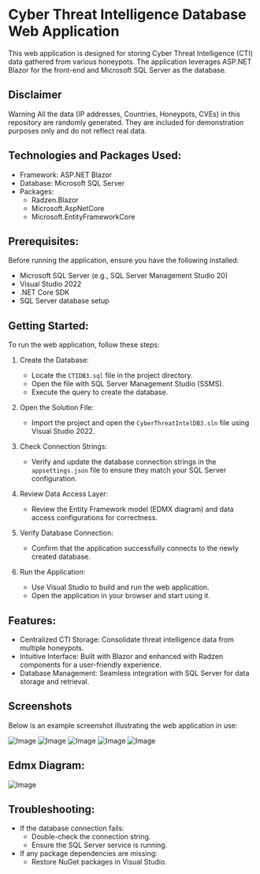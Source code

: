 # Cyber Threat Intelligence Database Web Application

This web application is designed for storing Cyber Threat Intelligence (CTI) data gathered from various honeypots. The application leverages ASP.NET Blazor for the front-end and Microsoft SQL Server as the database.

Disclaimer
--------------------------------
Warning
All the data (IP addresses, Countries, Honeypots, CVEs) in this repository are randomly generated. They are included for demonstration purposes only and do not reflect real data.


Technologies and Packages Used:
--------------------------------
- Framework: ASP.NET Blazor
- Database: Microsoft SQL Server
- Packages:
  - Radzen.Blazor
  - Microsoft.AspNetCore
  - Microsoft.EntityFrameworkCore

Prerequisites:
--------------
Before running the application, ensure you have the following installed:
- Microsoft SQL Server (e.g., SQL Server Management Studio 20)
- Visual Studio 2022
- .NET Core SDK
- SQL Server database setup

Getting Started:
----------------
To run the web application, follow these steps:

1. Create the Database:
   - Locate the `CTIDB3.sql` file in the project directory.
   - Open the file with SQL Server Management Studio (SSMS).
   - Execute the query to create the database.

2. Open the Solution File:
   - Import the project and open the `CyberThreatIntelDB3.sln` file using Visual Studio 2022.

3. Check Connection Strings:
   - Verify and update the database connection strings in the `appsettings.json` file to ensure they match your SQL Server configuration.

4. Review Data Access Layer:
   - Review the Entity Framework model (EDMX diagram) and data access configurations for correctness.

5. Verify Database Connection:
   - Confirm that the application successfully connects to the newly created database.

6. Run the Application:
   - Use Visual Studio to build and run the web application.
   - Open the application in your browser and start using it.

Features:
---------
- Centralized CTI Storage: Consolidate threat intelligence data from multiple honeypots.
- Intuitive Interface: Built with Blazor and enhanced with Radzen components for a user-friendly experience.
- Database Management: Seamless integration with SQL Server for data storage and retrieval.

## Screenshots

Below is an example screenshot illustrating the web application in use:

![Image](https://github.com/user-attachments/assets/c8e9ff42-0bcd-48c5-b027-1fc5cd9e8744)
![Image](https://github.com/user-attachments/assets/e0f84bba-138f-423e-a9c7-6bcc3eb11e8b)
![Image](https://github.com/user-attachments/assets/63a96892-ecb5-4195-8d9b-efbe1fe6c1f6)
![Image](https://github.com/user-attachments/assets/35f3dd69-9e1e-466c-b00b-ceb8e160c521)
![Image](https://github.com/user-attachments/assets/0890688c-b0fc-4b74-8d12-ec67ac9bd85c)

## Edmx Diagram:

![Image](https://github.com/user-attachments/assets/bdd2018b-c99c-4a72-8e26-e7755b25da6b)


Troubleshooting:
----------------
- If the database connection fails:
  - Double-check the connection string.
  - Ensure the SQL Server service is running.
- If any package dependencies are missing:
  - Restore NuGet packages in Visual Studio.

